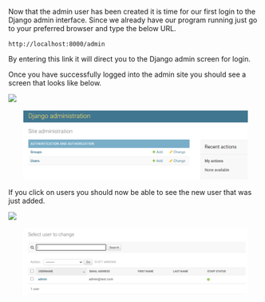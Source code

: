Now that the admin user has been created it is time for our first login to the Django admin interface. Since we already have our program running just go to your preferred browser and type the below URL.

    http://localhost:8000/admin

By entering this link it will direct you to the Django admin screen for login. 

Once you have successfully logged into the admin site you should see a screen that looks like below.

![]("../Module3/Module3_Images/Module3_DjangoAdmin.PNG")

<img src="Module3_Images\Module3_DjangoAdmin.PNG" alt="SQLite Database Folder" style="margin-left: 30px;width:450px; height:auto" />

If you click on users you should now be able to see the new user that was just added.

![]("../Module3/Module3_Images/Module3_DjangoAdminSeeUsers")

<img src="Module3_Images\Module3_DjangoAdminSeeUsers.PNG" alt="SQLite Database Folder" style="margin-left: 30px;width:450px; height:auto" />